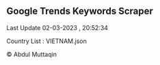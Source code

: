 

## Google Trends Keywords Scraper 
 
Last Update 02-03-2023 , 20:52:34

Country List :
VIETNAM.json



© Abdul Muttaqin 
